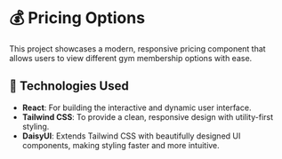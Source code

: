 # 💰 Pricing Options

This project showcases a modern, responsive pricing component that allows users to view different gym membership options with ease.

## 🔧 Technologies Used

-   **React**: For building the interactive and dynamic user interface.
-   **Tailwind CSS**: To provide a clean, responsive design with utility-first styling.
-   **DaisyUI**: Extends Tailwind CSS with beautifully designed UI components, making styling faster and more intuitive.
